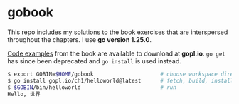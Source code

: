 # gobook

This repo includes my solutions to the book exercises that are interspersed throughout the chapters. I use __go version 1.25.0__.  

[Code examples](https://github.com/adonovan/gopl.io/) from the book are available to download at __gopl.io__. `go get` has since been deprecated and `go install` is used instead.  

```bash
$ export GOBIN=$HOME/gobook                     # choose workspace directory
$ go install gopl.io/ch1/helloworld@latest      # fetch, build, install
$ $GOBIN/bin/helloworld                         # run
Hello, 世界
```
